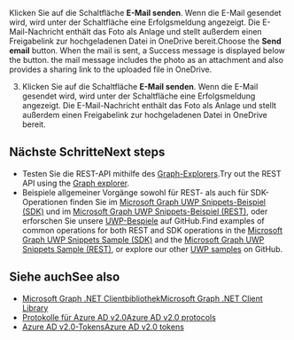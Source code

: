 <span data-ttu-id="93f47-p114">Klicken Sie auf die Schaltfläche **E-Mail senden**. Wenn die E-Mail gesendet wird, wird unter der Schaltfläche eine Erfolgsmeldung angezeigt. Die E-Mail-Nachricht enthält das Foto als Anlage und stellt außerdem einen Freigabelink zur hochgeladenen Datei in OneDrive bereit.</span><span class="sxs-lookup"><span data-stu-id="93f47-p114">Choose the **Send email** button. When the mail is sent, a Success message is displayed below the button. the mail message includes the photo as an attachment and also provides a sharing link to the uploaded file in OneDrive.</span></span>

3. Klicken Sie auf die Schaltfläche **E-Mail senden**. Wenn die E-Mail gesendet wird, wird unter der Schaltfläche eine Erfolgsmeldung angezeigt. Die E-Mail-Nachricht enthält das Foto als Anlage und stellt außerdem einen Freigabelink zur hochgeladenen Datei in OneDrive bereit.

## <span data-ttu-id="93f47-171">Nächste Schritte</span><span class="sxs-lookup"><span data-stu-id="93f47-171">Next steps</span></span>
<a id="next-steps" class="xliff"></a>
- <span data-ttu-id="93f47-172">Testen Sie die REST-API mithilfe des [Graph-Explorers](https://developer.microsoft.com/en-us/graph/graph-explorer).</span><span class="sxs-lookup"><span data-stu-id="93f47-172">Try out the REST API using the [Graph explorer](https://developer.microsoft.com/en-us/graph/graph-explorer).</span></span>
- <span data-ttu-id="93f47-173">Beispiele allgemeiner Vorgänge sowohl für REST- als auch für SDK-Operationen finden Sie im [Microsoft Graph UWP Snippets-Beispiel (SDK)](https://github.com/microsoftgraph/uwp-csharp-snippets-sample) und im [Microsoft Graph UWP Snippets-Beispiel (REST)](https://github.com/microsoftgraph/uwp-csharp-snippets-rest-sample), oder erforschen Sie unsere [UWP-Bespiele](https://github.com/microsoftgraph?utf8=%E2%9C%93&query=uwp) auf GitHub.</span><span class="sxs-lookup"><span data-stu-id="93f47-173">Find examples of common operations for both REST and SDK operations in the [Microsoft Graph UWP Snippets Sample (SDK)](https://github.com/microsoftgraph/uwp-csharp-snippets-sample) and the [Microsoft Graph UWP Snippets Sample (REST)](https://github.com/microsoftgraph/uwp-csharp-snippets-rest-sample), or explore our other [UWP samples](https://github.com/microsoftgraph?utf8=%E2%9C%93&query=uwp) on GitHub.</span></span>

## <span data-ttu-id="93f47-174">Siehe auch</span><span class="sxs-lookup"><span data-stu-id="93f47-174">See also</span></span>
<a id="see-also" class="xliff"></a>
- [<span data-ttu-id="93f47-175">Microsoft Graph .NET Clientbibliothek</span><span class="sxs-lookup"><span data-stu-id="93f47-175">Microsoft Graph .NET Client Library</span></span>](https://github.com/microsoftgraph/msgraph-sdk-dotnet)
- [<span data-ttu-id="93f47-176">Protokolle für Azure AD v2.0</span><span class="sxs-lookup"><span data-stu-id="93f47-176">Azure AD v2.0 protocols</span></span>](https://azure.microsoft.com/en-us/documentation/articles/active-directory-v2-protocols/)
- [<span data-ttu-id="93f47-177">Azure AD v2.0-Tokens</span><span class="sxs-lookup"><span data-stu-id="93f47-177">Azure AD v2.0 tokens</span></span>](https://azure.microsoft.com/en-us/documentation/articles/active-directory-v2-tokens/)

